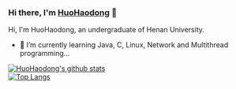 ### Hi there, I'm [HuoHaodong](https://www.huohaodong.com/) 👋

Hi, I'm HuoHaodong, an undergraduate of Henan University.
- 🌱 I’m currently learning Java, C, Linux, Network and Multithread programming...
 

[![HuoHaodong's github stats](https://github-readme-stats.vercel.app/api?username=inf1nityhhd&count_private=true&show_icons=true)](https://github.com/anuraghazra/github-readme-stats)   
[![Top Langs](https://github-readme-stats.vercel.app/api/top-langs/?username=inf1nityhhd&layout=compact)](https://github.com/anuraghazra/github-readme-stats)  


